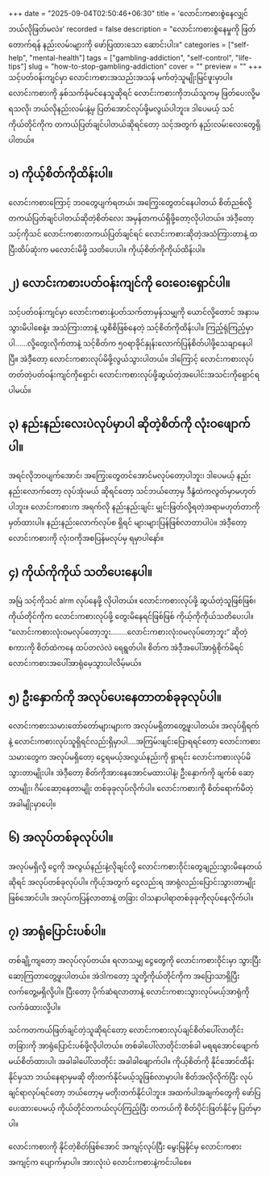 +++
date = "2025-09-04T02:50:46+06:30"
title = 'လောင်းကစားစွဲနေလျှင် ဘယ်လိုဖြတ်မလဲ။'
recorded = false
description = "လောင်းကစားစွဲနေမှုကို ဖြတ်တောက်ရန် နည်းလမ်းများကို ဖော်ပြထားသော ဆောင်းပါး။"
categories = ["self-help", "mental-health"]
tags = ["gambling-addiction", "self-control", "life-tips"]
slug = "how-to-stop-gambling-addiction"
cover = ""
preview = ""
+++
သင့်ပတ်ဝန်းကျင်မှာ လောင်းကစားအသည်းအသန် မက်တဲ့သူမျိုးမြင်ဖူးမှာပါ။ လောင်းကစားကို နှစ်သက်ခုံမင်နေသူဆိုရင် လောင်းကစားကိုဘယ်သူကမှ ဖြတ်ပေးလို့မရသလို၊ ဘယ်လိုနည်းလမ်းနဲ့မှ ပြတ်အောင်လုပ်ဖို့မလွယ်ပါဘူး။ ဒါပေမယ့် သင်ကိုယ်တိုင်ကိုက တကယ်ပြတ်ချင်ပါတယ်ဆိုရင်တော့ သင့်အတွက် နည်းလမ်းလေးတွေရှိပါတယ်။ 

## ၁) ကိုယ့်စိတ်ကိုထိန်းပါ။
လောင်းကစားကြောင့် ဘဝတွေပျက်ရတယ်၊ အကြွေးတွေတင်နေပါတယ် စိတ်ညစ်လို့တကယ်ပြတ်ချင်ပါတယ်ဆိုတဲ့စိတ်လေး အမှန်တကယ်ရှိဖို့တော့လိုပါတယ်။ အဲဒီ့တော့ သင့်ကိုသင် လောင်းကစားတကယ်ပြတ်ချင်ရင် လောင်းကစားဆိုတဲ့အသံကြားတာနဲ့ ထပြီးထိပ်ဆုံးက မလောင်းမိဖို့ သတိပေးပါ။ ကိုယ့်စိတ်ကိုကိုယ်ထိန်းပါ။ 

## ၂) လောင်းကစားပတ်ဝန်းကျင်ကို ဝေးဝေးရှောင်ပါ။
သင့်ပတ်ဝန်းကျင်မှာ လောင်းကစားနဲ့ပတ်သက်တာမှန်သမျှကို ယောင်လို့တောင် အနားမသွားမိပါစေနဲ့။ အသံကြားတာနဲ့ ယွစိစိဖြစ်နေတဲ့ သင့်စိတ်ကိုထိန်းပါ။ ကြည့်ရုံကြည့်မှာပါ……လို့တွေးလိုက်တာနဲ့ သင့်စိတ်က ၅၀ရာခိုင်နှုန်းလောက်ပြန်စိတ်ပါဖို့သေချာနေပါပြီ။ အဲဒီ့တော့ လောင်းကစားလုပ်မိဖို့လွယ်သွားပါတယ်။ ဒါကြောင့် လောင်းကစားလုပ်တတ်တဲ့ပတ်ဝန်းကျင်ကိုရှောင်၊ လောင်းကစားလုပ်ဖို့ဆွယ်တဲ့အပေါင်းအသင်းကိုရှောင်ရပါမယ်။ 

## ၃) နည်းနည်းလေးပဲလုပ်မှာပါ ဆိုတဲ့စိတ်ကို လုံးဝဖျောက်ပါ။
အရင်လိုဘဝပျက်အောင်၊ အကြွေးတွေတင်အောင်မလုပ်တော့ပါဘူး၊ ဒါပေမယ့် နည်းနည်းလောက်တော့ လုပ်အုံးမယ် ဆိုရင်တော့ သင်ဘယ်တော့မှ ဒီနွံထဲကလွတ်မှာမဟုတ်ပါဘူး။ လောင်းကစားက အရက်လို နည်းနည်းချင်း မျှင်းဖြတ်လို့ရတဲ့အရာမဟုတ်တာကို မှတ်ထားပါ။ နည်းနည်းလောက်လုပ်စ ရှိရင် များများပြန်ဖြစ်လာတာပါပဲ။ အဲဒီ့တော့ လောင်းကစားကို လုံးဝကိုအစပြန်မလုပ်မှ ရမှာပါနော်။ 

## ၄) ကိုယ်ကိုကိုယ် သတိပေးနေပါ။
အမြဲ သင့်ကိုသင် alrm လုပ်နေဖို့ လိုပါတယ်။ လောင်းကစားလုပ်ဖို့ ဆွယ်တဲ့သူဖြစ်ဖြစ်၊ ကိုယ်တိုင်ကိုက လောင်းကစားလုပ်ဖို့ တွေးမိနေရင်ဖြစ်ဖြစ် ကိုယ့်ကိုကိုယ်သတိပေးပါ။ “လောင်းကစားလုံးဝမလုပ်တော့ဘူး……..လောင်းကစားလုံးဝမလုပ်တော့ဘူး” ဆိုတဲ့စကားကို စိတ်ထဲကနေ ထပ်တလဲလဲ ရေရွတ်ပါ။ စိတ်က အဲဒီ့အပေါ်အာရုံစိုက်မိရင် လောင်းကစားအပေါ်အာရုံမေ့သွားပါလိမ့်မယ်။ 

## ၅) ဦးနှောက်ကို အလုပ်ပေးနေတာတစ်ခုခုလုပ်ပါ။
လောင်းကစားသမားတော်တော်များများက အလုပ်မရှိတာတွေ့ဖူးပါတယ်။ အလုပ်ရှိရက်နဲ့ လောင်းကစားလုပ်သူရှိရင်လည်းရှိမှာပါ….အကြမ်းဖျင်းပြောရရင်တော့ လောင်းကစားသမားတွေက အလုပ်မရှိတော့ ငွေရမယ့်အလွယ်နည်းကို ရှာရင်း လောင်းကစားလုပ်မိသွားတာမျိုးပါ။ အဲဒီ့တော့ စိတ်ကိုအားနေအောင်မထားပါနဲ့၊ ဦးနှောက်ကို ချက်စ် ဆော့တာမျိုး၊ ဂိမ်းဆော့နေတာမျိုး တစ်ခုခုလုပ်လိုက်ပါ။ လောင်းကစားကို စိတ်ရောက်မိတဲ့အခါမျိုးမှာပေါ့။ 

## ၆) အလုပ်တစ်ခုလုပ်ပါ။
အလုပ်မရှိလို့ ငွေကို အလွယ်နည်းနဲ့လိုချင်လို့ လောင်းကစားဝိုင်းတွေချည်းသွားမိနေတယ်ဆိုရင် အလုပ်တစ်ခုလုပ်ပါ။ ကိုယ့်အတွက် ငွေလည်းရ အာရုံလည်းပြောင်းသွားတာမျိုးဖြစ်အောင်ပါ။ အလုပ်ကပြန်လာတာနဲ့ တခြား ဝါသနာပါရာတစ်ခုခုကိုလုပ်နေလိုက်ပါ။ 

## ၇) အာရုံပြောင်းပစ်ပါ။
တစ်ချို့ကျတော့ အလုပ်လုပ်တယ်။ ရလာသမျှ ငွေတွေကို လောင်းကစားဝိုင်းမှာ သွားပြီး ဆော့ကြတာတွေ့ဖူးပါတယ်။ အဲဒါကတော့ သူတို့ကိုယ်တိုင်ကိုက အပြောသာရှိပြီး လက်တွေ့မရှိလို့ပါ။ ပြီးတော့ ပိုက်ဆံရလာတာနဲ့ လောင်းကစားသွားလုပ်မယ့်အာရုံကို လက်ခံထားလို့ပါ။

သင်ကတကယ်ဖြတ်ချင်တဲ့သူဆိုရင်တော့ လောင်းကစားလုပ်ချင်စိတ်ပေါ်လာတိုင်း တခြားကို အာရုံပြောင်းပစ်ဖို့လိုပါတယ်။ တစ်ခါပေါ်လာတိုင်းတစ်ခါ မရရအောင်ဖျောက်မယ်စိတ်ထားပါ၊ အခါခါပေါ်လာတိုင်း အခါခါဖျောက်ပါ။ ကိုယ့်စိတ်ကို နိုင်အောင်ထိန်းနိုင်မှသာ ဘယ်နေရာမှမဆို တိုးတက်နိုင်မယ့်သူဖြစ်လာမှာပါ။ စိတ်အလိုလိုက်ပြီး လုပ်ချင်ရာလုပ်ရင်တော့ ဘယ်တော့မှ မတိုးတက်နိုင်ပါဘူး။ အထက်ပါအချက်တွေကို ဖော်ပြပေးထားပေမယ့် ကိုယ်တိုင်တကယ်လုပ်ကြည့်ပြီး တကယ်ကို စိတ်ပိုင်းဖြတ်နိုင်မှ ပြတ်မှာပါ။

လောင်းကစားကို နိုင်တဲ့စိတ်ဖြစ်အောင် အကျင့်လုပ်ပြီး မွေးမြနိုင်မှ လောင်းကစားအကျင့်က ပျောက်မှာပါ။ အားလုံးပဲ လောင်းကစားနဲ့ကင်းပါစေ။